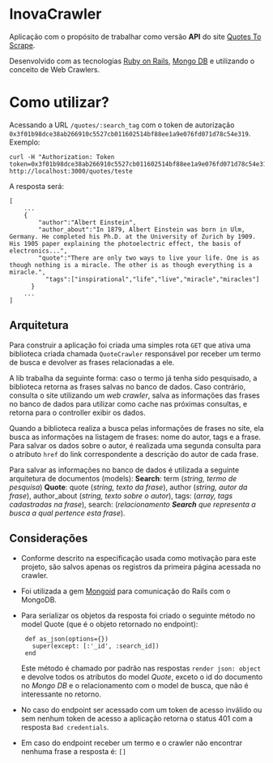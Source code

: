 # InovaCrawler

Aplicação com o propósito de trabalhar como versão **API** do site [Quotes To Scrape](http://quotes.toscrape.com).

Desenvolvido com as tecnologias [Ruby on Rails](https://rubyonrails.org/), [
Mongo DB](https://www.mongodb.com/) e utilizando o conceito de Web Crawlers.

# Como utilizar?

Acessando a URL `/quotes/:search_tag` com o token de autorização `0x3f01b98dce38ab266910c5527cb011602514bf88ee1a9e076fd071d78c54e319`.
Exemplo:

    curl -H "Authorization: Token token=0x3f01b98dce38ab266910c5527cb011602514bf88ee1a9e076fd071d78c54e319" http://localhost:3000/quotes/teste

A resposta será:

    [
	    ...
	    {
		    "author":"Albert Einstein",
		    "author_about":"In 1879, Albert Einstein was born in Ulm, Germany. He completed his Ph.D. at the University of Zurich by 1909. His 1905 paper explaining the photoelectric effect, the basis of electronics...",
		    "quote":"There are only two ways to live your life. One is as though nothing is a miracle. The other is as though everything is a miracle.",
	 		  "tags":["inspirational","life","live","miracle","miracles"]
		  }
		...
    ]

## Arquitetura

Para construir a aplicação foi criada uma simples rota `GET` que ativa uma biblioteca criada chamada `QuoteCrawler` responsável por receber um termo de busca e devolver as frases relacionadas a ele.

A lib trabalha da seguinte forma: caso o termo já tenha sido pesquisado, a biblioteca retorna as frases salvas no banco de dados. Caso contrário, consulta o site utilizando um *web crawler*, salva as informações das frases no banco de dados para utilizar como cache nas próximas consultas, e retorna para o controller exibir os dados.

Quando a biblioteca realiza a busca pelas informações de frases no site, ela busca as informações na listagem de frases: nome do autor, tags e a frase. Para salvar os dados sobre o autor, é realizada uma segunda consulta para o atributo `href` do link correspondente a descrição do autor de cada frase.

Para salvar as informações no banco de dados é utilizada a seguinte arquitetura de documentos (models):
**Search**: term (*string, termo de pesquisa*)
**Quote**: quote (*string, texto da frase*), author (*string, autor da frase*), author_about (*string, texto sobre o autor*), tags: (*array, tags cadastradas na frase*), search: (*relacionamento **Search** que representa a busca a qual pertence esta frase*).

## Considerações

 - Conforme descrito na especificação usada como motivação para este projeto, são salvos apenas os registros da primeira página acessada no crawler.
 - Foi utilizada a gem [Mongoid](https://github.com/mongodb/mongoid) para comunicação do Rails com o MongoDB.
 - Para serializar os objetos da resposta foi criado o seguinte método no model Quote (que é o objeto retornado no endpoint):

        def as_json(options={})
          super(except: [:'_id', :search_id])
        end
	Este método é chamado por padrão nas respostas `render json: object` e devolve todos os atributos do model *Quote*, exceto o id do documento no *Mongo DB* e o relacionamento com o model de busca, que não é interessante no retorno.
 - No caso do endpoint ser acessado com um token de acesso inválido ou sem nenhum token de acesso a aplicação retorna o status 401 com a resposta `Bad credentials`.
 - Em caso do endpoint receber um termo e o crawler não encontrar nenhuma frase a resposta é:
 `[]`
